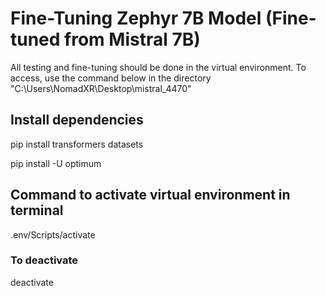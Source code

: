 # Fine-Tuning Zephyr 7B Model (Fine-tuned from Mistral 7B) 


All testing and fine-tuning should be done in the virtual environment. To access, use the command below in the directory "C:\Users\NomadXR\Desktop\mistral_4470"

## Install dependencies
pip install transformers datasets

pip install -U optimum

## Command to activate virtual environment in terminal
.env/Scripts/activate

### To deactivate
deactivate
